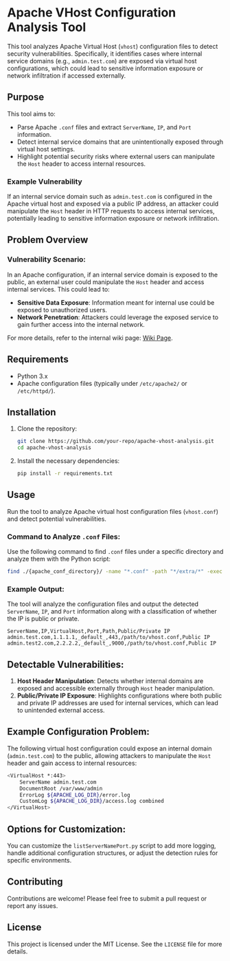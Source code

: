 # Apache VHost Configuration Analysis Tool

This tool analyzes Apache Virtual Host (`vhost`) configuration files to detect security vulnerabilities. Specifically, it identifies cases where internal service domains (e.g., `admin.test.com`) are exposed via virtual host configurations, which could lead to sensitive information exposure or network infiltration if accessed externally.

## Purpose

This tool aims to:
- Parse Apache `.conf` files and extract `ServerName`, `IP`, and `Port` information.
- Detect internal service domains that are unintentionally exposed through virtual host settings.
- Highlight potential security risks where external users can manipulate the `Host` header to access internal resources.

### Example Vulnerability

If an internal service domain such as `admin.test.com` is configured in the Apache virtual host and exposed via a public IP address, an attacker could manipulate the `Host` header in HTTP requests to access internal services, potentially leading to sensitive information exposure or network infiltration.

## Problem Overview

### Vulnerability Scenario:
In an Apache configuration, if an internal service domain is exposed to the public, an external user could manipulate the `Host` header and access internal services. This could lead to:
- **Sensitive Data Exposure**: Information meant for internal use could be exposed to unauthorized users.
- **Network Penetration**: Attackers could leverage the exposed service to gain further access into the internal network.

For more details, refer to the internal wiki page: [Wiki Page](https://wiki.skplanet.com/pages/viewpage.action?pageId=635350695).

## Requirements

- Python 3.x
- Apache configuration files (typically under `/etc/apache2/` or `/etc/httpd/`).

## Installation

1. Clone the repository:
   ```bash
   git clone https://github.com/your-repo/apache-vhost-analysis.git
   cd apache-vhost-analysis
   ```

2. Install the necessary dependencies:
   ```bash
   pip install -r requirements.txt
   ```

## Usage

Run the tool to analyze Apache virtual host configuration files (`vhost.conf`) and detect potential vulnerabilities.

### Command to Analyze `.conf` Files:
Use the following command to find `.conf` files under a specific directory and analyze them with the Python script:

```bash
find ./{apache_conf_directory}/ -name "*.conf" -path "*/extra/*" -exec python3 listServerNamePort.py {} \;
```

### Example Output:
The tool will analyze the configuration files and output the detected `ServerName`, `IP`, and `Port` information along with a classification of whether the IP is public or private.

```
ServerName,IP,VirtualHost,Port,Path,Public/Private IP
admin.test.com,1.1.1.1,_default_,443,/path/to/vhost.conf,Public IP
admin.test2.com,2.2.2.2,_default_,9000,/path/to/vhost.conf,Public IP
```

## Detectable Vulnerabilities:

1. **Host Header Manipulation**: Detects whether internal domains are exposed and accessible externally through `Host` header manipulation.
2. **Public/Private IP Exposure**: Highlights configurations where both public and private IP addresses are used for internal services, which can lead to unintended external access.

## Example Configuration Problem:

The following virtual host configuration could expose an internal domain (`admin.test.com`) to the public, allowing attackers to manipulate the `Host` header and gain access to internal resources:

```bash
<VirtualHost *:443>
    ServerName admin.test.com
    DocumentRoot /var/www/admin
    ErrorLog ${APACHE_LOG_DIR}/error.log
    CustomLog ${APACHE_LOG_DIR}/access.log combined
</VirtualHost>
```

## Options for Customization:

You can customize the `listServerNamePort.py` script to add more logging, handle additional configuration structures, or adjust the detection rules for specific environments.

## Contributing

Contributions are welcome! Please feel free to submit a pull request or report any issues.

## License

This project is licensed under the MIT License. See the `LICENSE` file for more details.
